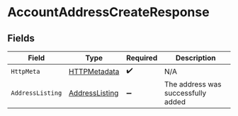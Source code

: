 # AccountAddressCreateResponse


## Fields

| Field                                                       | Type                                                        | Required                                                    | Description                                                 |
| ----------------------------------------------------------- | ----------------------------------------------------------- | ----------------------------------------------------------- | ----------------------------------------------------------- |
| `HttpMeta`                                                  | [HTTPMetadata](../../Models/Components/HTTPMetadata.md)     | :heavy_check_mark:                                          | N/A                                                         |
| `AddressListing`                                            | [AddressListing](../../Models/Components/AddressListing.md) | :heavy_minus_sign:                                          | The address was successfully added                          |